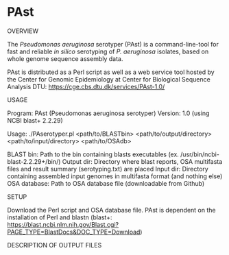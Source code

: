 # PAst

OVERVIEW

The <i>Pseudomonas aeruginosa</i> serotyper (PAst) is a command-line-tool for fast and reliable <i>in silico</i> serotyping of <i>P. aeruginosa</i> isolates, based on whole genome sequence assembly data. 

PAst is distributed as a Perl script as well as a web service tool hosted by the Center for Genomic Epidemiology at Center for Biological Sequence Analysis DTU: https://cge.cbs.dtu.dk/services/PAst-1.0/

USAGE

Program: PAst (Pseudomonas aeruginosa serotyper)
Version: 1.0 (using NCBI blast+ 2.2.29)

Usage:   ./PAserotyper.pl <path/to/BLASTbin> <path/to/output/directory> <path/to/input/directory> <path/to/OSAdb>

BLAST bin: Path to the bin containing blasts executables (ex. /usr/bin/ncbi-blast-2.2.29+/bin/)
Output dir: Directory where blast reports, OSA multifasta files and result summary (serotyping.txt) are placed
Input dir: Directory containing assembled input genomes in multifasta format (and nothing else)
OSA database: Path to OSA database file (downloadable from Github)

SETUP

Download the Perl script and OSA database file. PAst is dependent on the installation of Perl and blastn (blast+: https://blast.ncbi.nlm.nih.gov/Blast.cgi?PAGE_TYPE=BlastDocs&DOC_TYPE=Download)

DESCRIPTION OF OUTPUT FILES
